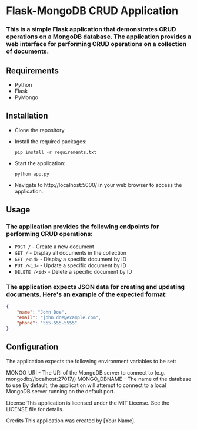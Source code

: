 # Flask-MongoDB CRUD Application
### This is a simple Flask application that demonstrates CRUD operations on a MongoDB database. The application provides a web interface for performing CRUD operations on a collection of documents.

## Requirements
* Python
* Flask
* PyMongo
  
## Installation
* Clone the repository
* Install the required packages: 
  
  `pip install -r requirements.txt`
  
* Start the application: 
  
  `python app.py`
  
* Navigate to http://localhost:5000/ in your web browser to access the application.

## Usage
### The application provides the following endpoints for performing CRUD operations:

* `POST /` - Create a new document
* `GET /` - Display all documents in the collection
* `GET /<id>` - Display a specific document by ID
* `PUT /<id>` - Update a specific document by ID
* `DELETE /<id>` - Delete a specific document by ID

### The application expects JSON data for creating and updating documents. Here's an example of the expected format:

```json
{
    "name": "John Doe",
    "email": "john.doe@example.com",
    "phone": "555-555-5555"
}
```

## Configuration
The application expects the following environment variables to be set:

MONGO_URI - The URI of the MongoDB server to connect to (e.g. mongodb://localhost:27017/)
MONGO_DBNAME - The name of the database to use
By default, the application will attempt to connect to a local MongoDB server running on the default port.

License
This application is licensed under the MIT License. See the LICENSE file for details.

Credits
This application was created by [Your Name].